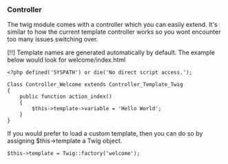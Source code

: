 ### Controller

The twig module comes with a controller which you can easily extend. It's similar
to how the current template controller works so you wont encounter too many issues
switching over.

[!!] Template names are generated automatically by default. The example below would
look for welcome/index.html

	<?php defined('SYSPATH') or die('No direct script access.');

	Class Controller_Welcome extends Controller_Template_Twig
	{
		public function action_index()
		{
			$this->template->variable = 'Hello World';
		}
	}

If you would prefer to load a custom template, then you can do so by assigning
$this->template a Twig object.

	$this->template = Twig::factory('welcome');
